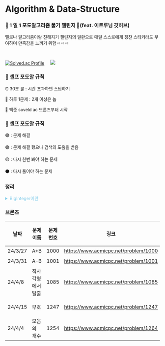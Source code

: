# Algorithm & Data-Structure
### 🍇 1 일 1 포도알고리즘 풀기 챌린지 🍇(feat. 이트루님 깃허브)
멜로나 알고리즘이랑 친해지기 챌린지의 일환으로 매일 스스로에게 칭찬 스티커라도 부여하며 만족감을 느끼기 위함ㅋㅋㅋ

</br>

[![Solved.ac Profile](http://mazassumnida.wtf/api/generate_badge?boj=prettylee620)](https://solved.ac/prettylee620) &nbsp; &nbsp;
<img src="http://mazandi.herokuapp.com/api?handle=prettylee620&theme=warm"/>

### 📌 셀프 포도알 규칙
⏰ 30분 룰 : 시간 초과하면 스탑하기

📝 하루 1문제 : 2개 이상은 놉 

🚀 백준 soveld ac 브론즈부터 시작


### 📌 셀프 포도알 규칙
🟣 : 문제 해결 

🟢 : 문제 해결 했으나 검색의 도움을 받음

🟡 : 다시 한번 봐야 하는 문제

⚫️ : 다시 풀어야 하는 문제

### 정리
<details><summary style="color:skyblue">BigInteger이란 </summary>

[🔭 자세한 설명](https://velog.io/@prettylee620/BigInteger%EC%97%90-%EB%8C%80%ED%95%9C-%EC%A0%95%EB%A6%AC)

🪄 간단한 설명
-BigInteger는 자바에서 제공하는 클래스로, 임의 정밀도 정수(arbitrary-precision integers)를 나타내는 데 사용된다.
- 정수를 표현할 때 일반적으로 사용되는 기본 자료형(int, long 등)은 크기에 제한이 있다.
- 예를 들어, int는 32비트이므로 최대값은 2의 31승 - 1이 됩니다. 하지만 BigInteger는 이러한 제한이 없습니다. 따라서 매우 큰 정수 값도 표현할 수 있음!!

</details>


### 브론즈
| 날짜 | 문제 이름 | 문제번호 | 링크 | 스티커 |
| ----- | ------ | ----- |----- | ----- |
| 24/3/27  | A+B | 1000 | https://www.acmicpc.net/problem/1000 | 🟣 |
| 24/3/31 | A-B | 1001 | https://www.acmicpc.net/problem/1001 | 🟣 |
| 24/4/8 | 직사각형에서 탈출 | 1085 | https://www.acmicpc.net/problem/1085 | 🟢 |
| 24/4/15 | 부호 | 1247 | https://www.acmicpc.net/problem/1247| 🟢, 🟡|
| 24/4/4 | 모음의 개수 | 1254 | https://www.acmicpc.net/problem/1264 | 🟣 |
